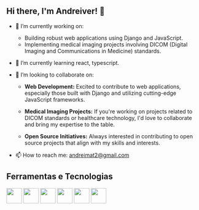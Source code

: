 ## Hi there, I'm Andreiver! 👋

<!--
**andreiSeer/andreiSeer** is a ✨ _special_ ✨ repository because its `README.md` (this file) appears on your GitHub profile.
Here are some ideas to get you started:
-->

- 🔭 I’m currently working on:
  - Building robust web applications using Django and JavaScript.
  - Implementing medical imaging projects involving DICOM (Digital Imaging and Communications in Medicine) standards.
    
- 🌱 I’m currently learning react, typescript.
  
- 👯 I’m looking to collaborate on:
  - **Web Development:** Excited to contribute to web applications, especially those built with Django and utilizing cutting-edge JavaScript frameworks.

  - **Medical Imaging Projects:** If you're working on projects related to DICOM standards or healthcare technology, I'd love to collaborate and bring my expertise to the table.

  - **Open Source Initiatives:** Always interested in contributing to open source projects that align with my skills and interests.
    
- 📫 How to reach me: andreimat2@gmail.com
## Ferramentas e Tecnologias

  
<img src="https://cdn.jsdelivr.net/gh/devicons/devicon/icons/python/python-original.svg" width="40" height="40"/> <img src="https://cdn.jsdelivr.net/gh/devicons/devicon/icons/django/django-plain.svg" width="40" height="40"/> <img src="https://cdn.jsdelivr.net/gh/devicons/devicon/icons/javascript/javascript-original.svg" width="40" height="40"/> <img src="https://cdn.jsdelivr.net/gh/devicons/devicon/icons/jquery/jquery-original.svg" width="40" height="40"/> 
            <img src="https://cdn.jsdelivr.net/gh/devicons/devicon/icons/html5/html5-original.svg" width="40" height="40"/> 
            <img src="https://cdn.jsdelivr.net/gh/devicons/devicon/icons/css3/css3-original.svg" width="40" height="40"/>
          
          
          
          
          



